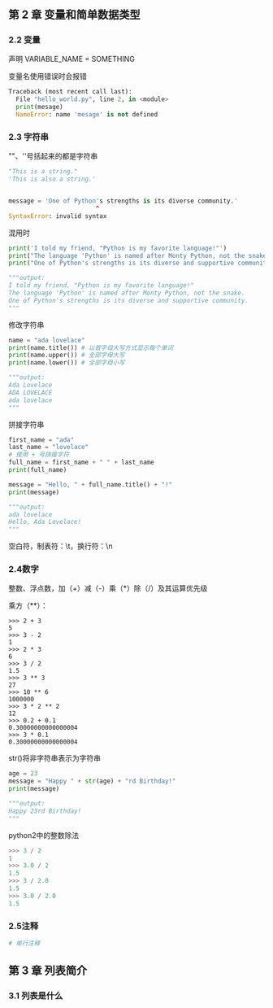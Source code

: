 #
## 第 2 章 变量和简单数据类型

### 2.2 变量

声明 VARIABLE_NAME = SOMETHING

变量名使用错误时会报错

```python
Traceback (most recent call last):
  File "hello_world.py", line 2, in <module>
  print(mesage)
  NameError: name 'mesage' is not defined
```

### 2.3 字符串

""、''号括起来的都是字符串

```python
"This is a string."
'This is also a string.'


message = 'One of Python's strengths is its diverse community.'
						^
SyntaxError: invalid syntax
```

混用时

```python
print('I told my friend, "Python is my favorite language!"')
print("The language 'Python' is named after Monty Python, not the snake.")
print("One of Python's strengths is its diverse and supportive community.")

"""output:
I told my friend, "Python is my favorite language!"
The language 'Python' is named after Monty Python, not the snake.
One of Python's strengths is its diverse and supportive community.
"""
```

修改字符串

```python
name = "ada lovelace"
print(name.title()) # 以首字母大写方式显示每个单词
print(name.upper()) # 全部字母大写
print(name.lower()) # 全部字母小写

"""output:
Ada Lovelace
ADA LOVELACE
ada lovelace
"""
```

拼接字符串

```python
first_name = "ada"
last_name = "lovelace"
# 使用 + 号拼接字符
full_name = first_name + " " + last_name
print(full_name)

message = "Hello, " + full_name.title() + "!"
print(message)

"""output:
ada lovelace
Hello, Ada Lovelace!
"""
```

空白符，制表符：\t，换行符：\n

### 2.4数字

整数、浮点数，加（+）减（-）乘（*）除（/）及其运算优先级

乘方（**）：

```
>>> 2 + 3
5
>>> 3 - 2
1
>>> 2 * 3
6
>>> 3 / 2
1.5
>>> 3 ** 3
27
>>> 10 ** 6
1000000
>>> 3 * 2 ** 2
12
>>> 0.2 + 0.1
0.30000000000000004
>>> 3 * 0.1
0.30000000000000004
```

str()将非字符串表示为字符串

```python
age = 23
message = "Happy " + str(age) + "rd Birthday!"
print(message)

"""output:
Happy 23rd Birthday!
"""
```

python2中的整数除法

```python
>>> 3 / 2
1
>>> 3.0 / 2
1.5
>>> 3 / 2.0
1.5
>>> 3.0 / 2.0
1.5
```

### 2.5注释

```python
# 单行注释

```



## 第 3 章 列表简介

### 3.1 列表是什么



